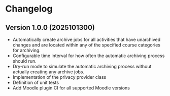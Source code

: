 # Changelog

## Version 1.0.0 (2025101300)

- Automatically create archive jobs for all activities that have unarchived changes and are located within any of the
  specified course categories for archiving.
- Configurable time interval for how often the automatic archiving process should run.
- Dry-run mode to simulate the automatic archiving process without actually creating any archive jobs.
- Implementation of the privacy provider class
- Definition of unit tests
- Add Moodle plugin CI for all supported Moodle versions
